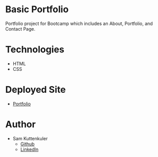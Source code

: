 # Basic Portfolio
Portfolio project for Bootcamp which includes an About, Portfolio, and Contact Page.

# Technologies
* HTML
* CSS

# Deployed Site
* [Portfolio](https://skuttenkuler.github.io/basic-porfolio/)

# Author
- Sam Kuttenkuler
    - [Github](www.github.com/skuttenkuler)
    - [LinkedIn](www.linkedin.com/in/skdev91)